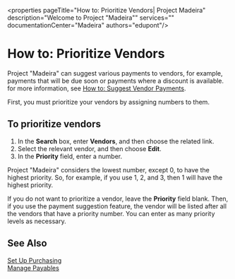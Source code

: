 <properties
                pageTitle="How to: Prioritize Vendors| Project Madeira" 
                description="Welcome to Project "Madeira"" 
                services="" 
                documentationCenter="Madeira"
                authors="edupont"/>

# How to: Prioritize Vendors
Project "Madeira" can suggest various payments to vendors, for example, payments that will be due soon or payments where a discount is available. for more information, see [How to: Suggest Vendor Payments](payables-how-suggest-vendor-payments.md). 

First, you must prioritize your vendors by assigning numbers to them.

## To prioritize vendors
1. In the **Search** box, enter **Vendors**, and then choose the related link.
2. Select the relevant vendor, and then choose **Edit**.
3. In the **Priority** field, enter a number.

Project "Madeira" considers the lowest number, except 0, to have the highest priority. So, for example, if you use 1, 2, and 3, then 1 will have the highest priority. 

If you do not want to prioritize a vendor, leave the **Priority** field blank. Then, if you use the payment suggestion feature, the vendor will be listed after all the vendors that have a priority number. You can enter as many priority levels as necessary.


## See Also
[Set Up Purchasing](purchasing-setup-purchasing.md)  
[Manage Payables](payables-manage-payables.md)